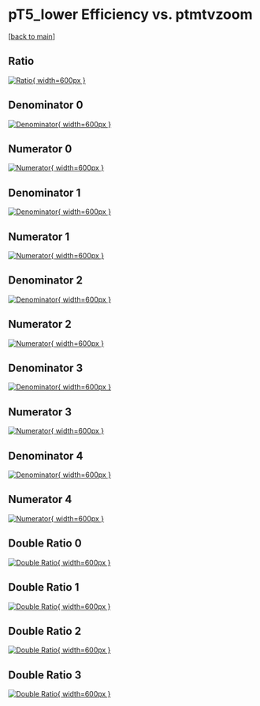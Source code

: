 # pT5_lower Efficiency vs. ptmtvzoom

[[back to main](./)]



## Ratio

[![Ratio](../mtv/var/pT5_lower_vtr_11_0_eff_ptmtvzoom.png){ width=600px }](../mtv/var/pT5_lower_vtr_11_0_eff_ptmtvzoom.pdf)

## Denominator 0

[![Denominator](../mtv/den/pT5_lower_vtr_11_0_eff_ptmtvzoom_den0.png){ width=600px }](../mtv/den/pT5_lower_vtr_11_0_eff_ptmtvzoom_den0.pdf)

## Numerator 0

[![Numerator](../mtv/num/pT5_lower_vtr_11_0_eff_ptmtvzoom_num0.png){ width=600px }](../mtv/num/pT5_lower_vtr_11_0_eff_ptmtvzoom_num0.pdf)

## Denominator 1

[![Denominator](../mtv/den/pT5_lower_vtr_11_0_eff_ptmtvzoom_den1.png){ width=600px }](../mtv/den/pT5_lower_vtr_11_0_eff_ptmtvzoom_den1.pdf)

## Numerator 1

[![Numerator](../mtv/num/pT5_lower_vtr_11_0_eff_ptmtvzoom_num1.png){ width=600px }](../mtv/num/pT5_lower_vtr_11_0_eff_ptmtvzoom_num1.pdf)

## Denominator 2

[![Denominator](../mtv/den/pT5_lower_vtr_11_0_eff_ptmtvzoom_den2.png){ width=600px }](../mtv/den/pT5_lower_vtr_11_0_eff_ptmtvzoom_den2.pdf)

## Numerator 2

[![Numerator](../mtv/num/pT5_lower_vtr_11_0_eff_ptmtvzoom_num2.png){ width=600px }](../mtv/num/pT5_lower_vtr_11_0_eff_ptmtvzoom_num2.pdf)

## Denominator 3

[![Denominator](../mtv/den/pT5_lower_vtr_11_0_eff_ptmtvzoom_den3.png){ width=600px }](../mtv/den/pT5_lower_vtr_11_0_eff_ptmtvzoom_den3.pdf)

## Numerator 3

[![Numerator](../mtv/num/pT5_lower_vtr_11_0_eff_ptmtvzoom_num3.png){ width=600px }](../mtv/num/pT5_lower_vtr_11_0_eff_ptmtvzoom_num3.pdf)

## Denominator 4

[![Denominator](../mtv/den/pT5_lower_vtr_11_0_eff_ptmtvzoom_den4.png){ width=600px }](../mtv/den/pT5_lower_vtr_11_0_eff_ptmtvzoom_den4.pdf)

## Numerator 4

[![Numerator](../mtv/num/pT5_lower_vtr_11_0_eff_ptmtvzoom_num4.png){ width=600px }](../mtv/num/pT5_lower_vtr_11_0_eff_ptmtvzoom_num4.pdf)

## Double Ratio 0

[![Double Ratio](../mtv/ratio/pT5_lower_vtr_11_0_eff_ptmtvzoom_ratio0.png){ width=600px }](../mtv/ratio/pT5_lower_vtr_11_0_eff_ptmtvzoom_ratio0.pdf)

## Double Ratio 1

[![Double Ratio](../mtv/ratio/pT5_lower_vtr_11_0_eff_ptmtvzoom_ratio1.png){ width=600px }](../mtv/ratio/pT5_lower_vtr_11_0_eff_ptmtvzoom_ratio1.pdf)

## Double Ratio 2

[![Double Ratio](../mtv/ratio/pT5_lower_vtr_11_0_eff_ptmtvzoom_ratio2.png){ width=600px }](../mtv/ratio/pT5_lower_vtr_11_0_eff_ptmtvzoom_ratio2.pdf)

## Double Ratio 3

[![Double Ratio](../mtv/ratio/pT5_lower_vtr_11_0_eff_ptmtvzoom_ratio3.png){ width=600px }](../mtv/ratio/pT5_lower_vtr_11_0_eff_ptmtvzoom_ratio3.pdf)

